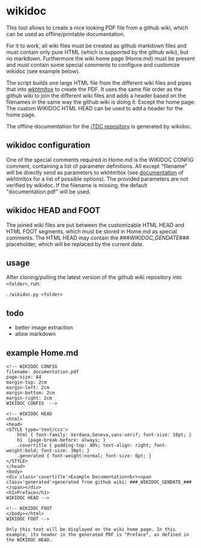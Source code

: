 # wikidoc

This tool allows to create a nice looking PDF file from a github wiki, which can be used as offline/printable documentation.

For it to work, all wiki files must be created as github markdown files and must contain only pure HTML (which is supported by the github wiki), but no markdown. Furthermore the wiki home page (Home.md) must be present and must contain some special comments to configure and customize wikidoc (see example below).

The script builds one large HTML file from the different wiki files and pipes that into [wkhtmltox](http://www.wkhtmltopdf.org/) to create the PDF. It uses the same file order as the github wiki to join the different wiki files and adds a header based on the filenames in the same way the github wiki is doing it. Except the home page: The custom WIKIDOC HTML HEAD can be used to add a header for the home page.

The offline documentation for the [jTDC repository](https://github.com/jobisoft/jTDC/tree/master/documentation) is generated by wikidoc.

## wikidoc configuration

One of the special comments required in Home.md is the WIKIDOC CONFIG comment, containing a list of parameter definitions. All except "filename" will be directly send as parameters to wkhtmltox (see [documentation](http://wkhtmltopdf.org/usage/wkhtmltopdf.txt) of wkhtmltox for a list of possible options). The provided parameters are not verified by wikidoc. If the filename is missing, the default "documentation.pdf" will be used.

## wikidoc HEAD and FOOT

The joined wiki files are put between the customizable HTML HEAD and HTML FOOT segments, which must be stored in Home.md as special comments. The HTML HEAD may contain the ###_WIKIDOC_GENDATE_### placeholder, which will be replaced by the current date.


## usage

After cloning/pulling the latest version of the github wiki repository into `<folder>`, run:
```
./wikidoc.py <folder>
```

## todo
 - better image extraction
 - allow markdown

## example Home.md

```
<!-- WIKIDOC CONFIG
filename: documentation.pdf
page-size: A4
margin-top: 2cm
margin-left: 2cm
margin-bottom: 2cm
margin-right: 2cm
WIKIDOC CONFIG  -->

<!-- WIKIDOC HEAD
<html>
<head>
<STYLE type='text/css'>
    html { font-family: Verdana,Geneva,sans-serif; font-size: 10pt; }
    h1  {page-break-before: always; }
    .covertitle { padding-top: 40%; text-align: right; font-weight:bold; font-size: 30pt; }
    .generated { font-weight:normal; font-size: 6pt; }
</STYLE>
</head>
<body>
<div class='covertitle'>Example Documentation<br><span class='generated'>generated from github wiki: ###_WIKIDOC_GENDATE_###</span></div>
<h1>Preface</h1>
WIKIDOC HEAD -->

<!-- WIKIDOC FOOT
</body></html>
WIKIDOC FOOT -->

Only this text will be displayed on the wiki home page. In this example, its header in the generated PDF is "Preface", as defined in the WIKIDOC HEAD.

```

